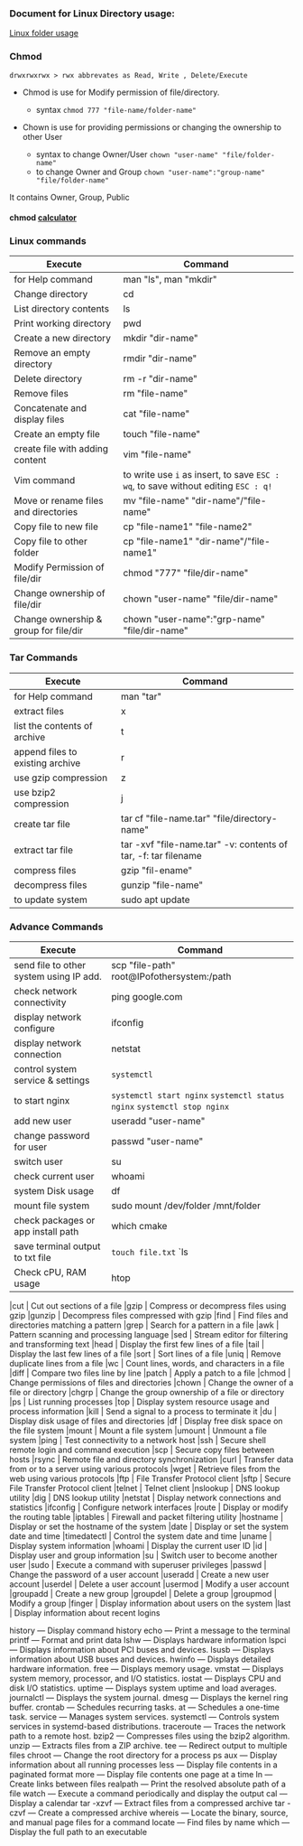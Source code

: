 
### Document for Linux Directory usage:

[Linux folder usage](https://www.debian.org/releases/buster/amd64/apcs02.en.html)

### Chmod

`drwxrwxrwx > rwx abbrevates as Read, Write , Delete/Execute`

 - Chmod is use for Modify permission of file/directory. 
   - syntax `chmod 777 "file-name/folder-name"`


 - Chown is use for providing permissions or changing the ownership to other User
   - syntax to change Owner/User `chown "user-name" "file/folder-name"`
   - to change Owner and Group `chown "user-name":"group-name" "file/folder-name"`



It contains Owner, Group, Public

#### chmod [calculator](https://chmod-calculator.com/) 

### Linux commands

| Execute                                        | Command
| ---------------------------------------------- | ------------------------------------------------
| for Help command                               | man "ls", man "mkdir"
| Change directory                               | cd                                              
| List directory contents                        | ls                                              
| Print working directory                        | pwd                                             
| Create a new directory                         | mkdir "dir-name"                                
| Remove an empty directory                      | rmdir "dir-name"
| Delete directory                               | rm -r "dir-name"  
| Remove files                                   | rm "file-name"
| Concatenate and display files                  | cat "file-name"                                 
| Create an empty file                           | touch "file-name"                               
| create file with adding content                | vim "file-name"                                    
| Vim command      | to write use `i` as insert, to save `ESC : wq`, to save without editing `ESC : q!`
| Move or rename files and directories            | mv "file-name" "dir-name"/"file-name" 
| Copy file to new file                | cp "file-name1" "file-name2"                                 
| Copy file to other folder             | cp "file-name1" "dir-name"/"file-name1"           
| Modify Permission of file/dir           | chmod "777" "file/dir-name"
| Change ownership of file/dir           | chown "user-name" "file/dir-name"
| Change ownership & group for file/dir           | chown "user-name":"grp-name" "file/dir-name"

### Tar Commands

| Execute                                        | Command
| ---------------------------------------------- | ------------------------------------------------
| for Help command                               | man "tar"
| extract files                         | x                             
| list the contents of archive           | t                               
| append files to existing archive         | r                            
| use gzip compression                    | z                              
| use bzip2 compression                             | j                               
| create tar file             | tar cf "file-name.tar" "file/directory-name"                           
| extract tar file               | tar -xvf "file-name.tar"  -v: contents of tar, -f: tar filename                      
| compress files                   | gzip  "fil-ename"
| decompress files                   | gunzip "file-name"  
| to update system                     | sudo apt update

### Advance Commands

| Execute                                        | Command
| ---------------------------------------------- | ------------------------------------------------
| send file to other system using IP add.         | scp "file-path" root@IPofothersystem:/path
| check network connectivity           | ping google.com
| display network configure   | ifconfig
| display network connection             | netstat
| control system service & settings     | `systemctl`
| to start nginx | `systemctl start nginx` `systemctl status nginx` `systemctl stop nginx`
| add new user                  | useradd "user-name"
| change password for user          | passwd "user-name"
| switch user          | su
| check current user   | whoami
| system Disk usage | df 
| mount file system           | sudo mount /dev/folder /mnt/folder
| check packages or app install path  | which cmake
| save terminal output to txt file | `touch file.txt` `ls | tee file.txt`
| Check cPU, RAM usage  | htop




|cut                                             | Cut out sections of a file
|gzip                                            | Compress or decompress files using gzip
|gunzip                                          | Decompress files compressed with gzip
|find                                            | Find files and directories matching a pattern
|grep                                            | Search for a pattern in a file
|awk                                             | Pattern scanning and processing language
|sed                                             | Stream editor for filtering and transforming text
|head                                            | Display the first few lines of a file
|tail                                            | Display the last few lines of a file
|sort                                            | Sort lines of a file
|uniq                                            | Remove duplicate lines from a file
|wc                                              | Count lines, words, and characters in a file
|diff                                            | Compare two files line by line
|patch                                           | Apply a patch to a file
|chmod                                           | Change permissions of files and directories
|chown                                           | Change the owner of a file or directory
|chgrp                                           | Change the group ownership of a file or directory
|ps                                              | List running processes
|top                                             | Display system resource usage and process information
|kill                                            | Send a signal to a process to terminate it
|du                                              | Display disk usage of files and directories
|df                                              | Display free disk space on the file system
|mount                                           | Mount a file system
|umount                                          | Unmount a file system
|ping                                            | Test connectivity to a network host
|ssh                                             | Secure shell remote login and command execution
|scp                                             | Secure copy files between hosts
|rsync                                           | Remote file and directory synchronization
|curl                                       | Transfer data from or to a server using various protocols
|wget                                       | Retrieve files from the web using various protocols
|ftp                                             | File Transfer Protocol client
|sftp                                            | Secure File Transfer Protocol client
|telnet                                          | Telnet client
|nslookup                                        | DNS lookup utility
|dig                                             | DNS lookup utility
|netstat                                         | Display network connections and statistics
|ifconfig                                        | Configure network interfaces
|route                                           | Display or modify the routing table
|iptables                                        | Firewall and packet filtering utility
|hostname                                        | Display or set the hostname of the system
|date                                            | Display or set the system date and time
|timedatectl                                     | Control the system date and time
|uname                                           | Display system information
|whoami                                          | Display the current user ID
|id                                              | Display user and group information
|su                                              | Switch user to become another user
|sudo                                            | Execute a command with superuser privileges
|passwd                                          | Change the password of a user account
|useradd                                         | Create a new user account
|userdel                                         | Delete a user account
|usermod                                         | Modify a user account
|groupadd                                        | Create a new group
|groupdel                                        | Delete a group
|groupmod                                        | Modify a group
|finger                                          | Display information about users on the system
|last                                            | Display information about recent logins

history — Display command history
echo — Print a message to the terminal
printf — Format and print data
lshw — Displays hardware information
lspci — Displays information about PCI buses and devices.
lsusb — Displays information about USB buses and devices.
hwinfo — Displays detailed hardware information.
free — Displays memory usage.
vmstat — Displays system memory, processor, and I/O statistics.
iostat — Displays CPU and disk I/O statistics.
uptime — Displays system uptime and load averages.
journalctl — Displays the system journal.
dmesg — Displays the kernel ring buffer.
crontab — Schedules recurring tasks.
at — Schedules a one-time task.
service — Manages system services.
systemctl — Controls system services in systemd-based distributions.
traceroute — Traces the network path to a remote host.
bzip2 — Compresses files using the bzip2 algorithm.
unzip — Extracts files from a ZIP archive.
tee — Redirect output to multiple files
chroot — Change the root directory for a process
ps aux — Display information about all running processes
less — Display file contents in a paginated format
more — Display file contents one page at a time
ln — Create links between files
realpath — Print the resolved absolute path of a file
watch — Execute a command periodically and display the output
cal — Display a calendar
tar -xzvf — Extract files from a compressed archive
tar -czvf — Create a compressed archive
whereis — Locate the binary, source, and manual page files for a command
locate — Find files by name
which — Display the full path to an executable
